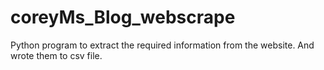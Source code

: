 # coreyMs_Blog_webscrape
Python program to extract the required information from the website. And wrote them to csv file.
